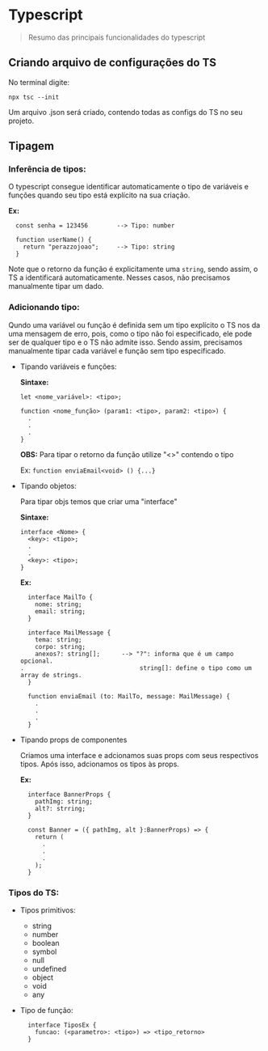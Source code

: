 # Typescript
> Resumo das principais funcionalidades do typescript

## Criando arquivo de configurações do TS
No terminal digite:

    npx tsc --init

Um arquivo .json será criado, contendo todas as configs do TS no seu projeto.


## Tipagem

### Inferência de tipos:
O typescript consegue identificar automaticamente o tipo de variáveis e funções quando seu tipo está explícito na sua criação.

**Ex:** 
```
  const senha = 123456        --> Tipo: number

  function userName() {
    return "perazzojoao";     --> Tipo: string
  }
```
Note que o retorno da função é explicitamente uma `string`, sendo assim, o TS a identificará automaticamente. Nesses casos, não precisamos manualmente tipar um dado.


### Adicionando tipo:
Qundo uma variável ou função é definida sem um tipo explícito o TS nos da uma mensagem de erro, pois, como o tipo não foi especificado, ele pode ser de qualquer tipo e o TS não admite isso. Sendo assim, precisamos manualmente tipar cada variável e função sem tipo especificado.

- Tipando variáveis e funções:

  **Sintaxe:**

      let <nome_variável>: <tipo>;

      function <nome_função> (param1: <tipo>, param2: <tipo>) {
        .
        .
        .
      }
    
  **OBS:** Para tipar o retorno da função utilize "<>" contendo o tipo

    Ex: `function enviaEmail<void> () {...}`

- Tipando objetos:

  Para tipar objs temos que criar uma "interface"

  **Sintaxe:**

      interface <Nome> {
        <key>: <tipo>;
        .
        .
        <key>: <tipo>;
      }

  **Ex:**
  ```
    interface MailTo {
      nome: string;
      email: string;
    }

    interface MailMessage {
      tema: string;
      corpo: string;
      anexos?: string[];      --> "?": informa que é um campo opcional.
  .                                string[]: define o tipo como um array de strings.
    }

    function enviaEmail (to: MailTo, message: MailMessage) {
      .
      .
      .
    }
  ```


- Tipando props de componentes

  Criamos uma interface e adcionamos suas props com seus respectivos tipos. Após isso, adcionamos os tipos às props.

  **Ex:**

  ```
    interface BannerProps {
      pathImg: string;
      alt?: strring;
    }

    const Banner = ({ pathImg, alt }:BannerProps) => {
      return (
        .
        .
        .
      );
    }
  ```

### Tipos do TS:

- Tipos primitivos:
  - string
  - number
  - boolean
  - symbol
  - null
  - undefined
  - object
  - void
  - any

- Tipo de função:

  ```
    interface TiposEx {
      funcao: (<parametro>: <tipo>) => <tipo_retorno>
    }
  ```
